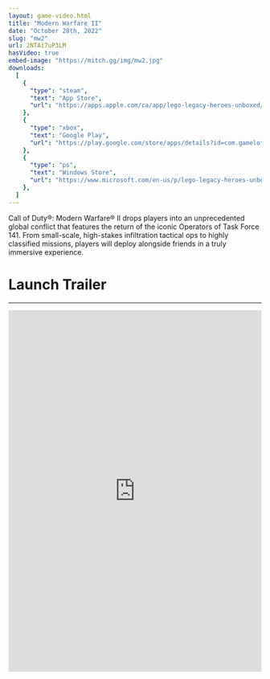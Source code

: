 ```yaml
---
layout: game-video.html
title: "Modern Warfare II"
date: "October 28th, 2022"
slug: "mw2"
url: 2NTAi7uP3LM
hasVideo: true
embed-image: "https://mitch.gg/img/mw2.jpg"
downloads:
  [
    {
      "type": "steam",
      "text": "App Store",
      "url": "https://apps.apple.com/ca/app/lego-legacy-heroes-unboxed/id1393157487",
    },
    {
      "type": "xbox",
      "text": "Google Play",
      "url": "https://play.google.com/store/apps/details?id=com.gameloft.anmp.lego.heroes",
    },
    {
      "type": "ps",
      "text": "Windows Store",
      "url": "https://www.microsoft.com/en-us/p/lego-legacy-heroes-unboxed/9n8k8g736394",
    },
  ]
---
```


<div class="padded-wrapper">
    Call of Duty®: Modern Warfare® II drops players into an unprecedented global conflict that features the return of the iconic Operators of Task Force 141. From small-scale, high-stakes infiltration tactical ops to highly classified missions, players will deploy alongside friends in a truly immersive experience.
</div>

<div class="padded-wrapper">
    <div class="section-title">
        <h1>Launch Trailer</h1>
        <div class="clearfix"></div>
        <hr />
    </div>
</div>

<iframe width="100%" height="720px" src="https://www.youtube.com/embed/ho3jY94txHI" title="Launch Trailer" frameborder="0" allow="accelerometer; autoplay; clipboard-write; encrypted-media; gyroscope; picture-in-picture" allowfullscreen></iframe>

